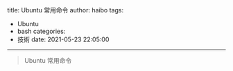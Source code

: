 title: Ubuntu 常用命令
author: haibo
tags:
  - Ubuntu
  - bash
categories:
  - 技術
date: 2021-05-23 22:05:00
---
> Ubuntu 常用命令